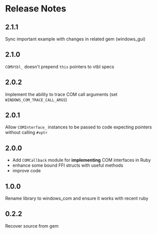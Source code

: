 # Release Notes

## 2.1.1

Sync important example with changes in related gem (windows_gui)

## 2.1.0

`COMVtbl_` doesn't prepend `this` pointers to vtbl specs

## 2.0.2

Implement the ability to trace COM call arguments (set `WINDOWS_COM_TRACE_CALL_ARGS`)

## 2.0.1

Allow `COMInterface_` instances to be passed to code expecting pointers without calling `#vptr`

## 2.0.0

- Add `COMCallback` module for __implementing__ COM interfaces in Ruby
- enhance some bound FFI structs with useful methods
- improve code

## 1.0.0

Rename library to windows_com and ensure it works with recent ruby

## 0.2.2

Recover source from gem
